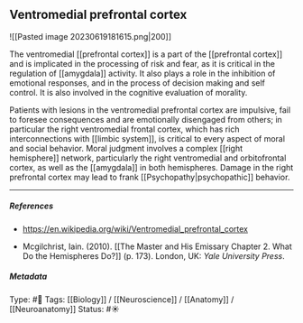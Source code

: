 ## Ventromedial prefrontal cortex # 

![[Pasted image 20230619181615.png|200]]

The ventromedial [[prefrontal cortex]] is a part of the [[prefrontal cortex]] and is implicated in the processing of risk and fear, as it is critical in the regulation of [[amygdala]] activity. It also plays a role in the inhibition of emotional responses, and in the process of decision making and self control. It is also involved in the cognitive evaluation of morality.

Patients with lesions in the ventromedial prefrontal cortex are impulsive, fail to foresee consequences and are emotionally disengaged from others; in particular the right ventromedial frontal cortex, which has rich interconnections with [[limbic system]], is critical to every aspect of moral and social behavior. Moral judgment involves a complex [[right hemisphere]] network, particularly the right ventromedial and orbitofrontal cortex, as well as the [[amygdala]] in both hemispheres. Damage in the right prefrontal cortex may lead to frank [[Psychopathy|psychopathic]] behavior.

___

##### References

- https://en.wikipedia.org/wiki/Ventromedial_prefrontal_cortex

- Mcgilchrist, Iain. (2010). [[The Master and His Emissary Chapter 2. What Do the Hemispheres Do?]] (p. 173). London, UK: _Yale University Press_.

##### Metadata

Type: #🔴 
Tags: [[Biology]] / [[Neuroscience]] / [[Anatomy]] / [[Neuroanatomy]]
Status: #☀️ 